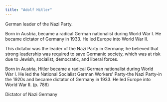 ```yaml
---
title: "Adolf Hitler"
---
```

German leader of the Nazi Party.

Born in Austria, became a radical German nationalist during World War I. He became dictator of Germany in 1933. He led Europe into World War II.

This dictator was the leader of the Nazi Party in Germany; he believed that strong leadership was required to save Germanic society, which was at risk due to Jewish, socialist, democratic, and liberal forces.

Born in Austria, Hitler became a radical German nationalist during World War I. He led the National Socialist German Workers' Party-the Nazi Party-in the 1920s and became dictator of Germany in 1933. He led Europe into World War II. (p. 786)

Dictator of Nazi Germany

